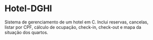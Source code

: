 # Hotel-DGHI
Sistema de gerenciamento de um hotel em C. Inclui reservas, cancelas, listar por CPF, cálculo de ocupação, check-in, check-out e mapa da situação dos quartos.
